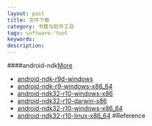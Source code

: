 ```yaml
---
layout: post
title: 文件下载
category: 书籍与软件工具
tags: software／tool
keywords: 
description: 
---
```


####android-ndk[More](http://www.cnblogs.com/yaotong/archive/2011/01/25/1943615.html)
* [android-ndk-r9d-windows](https://dl.google.com/android/ndk/android-ndk-r9d-windows.zip)
* [android-ndk-r9-windows-x86_64](http://dl.google.com/android/ndk/android-ndk-r9-windows-x86_64.zip)
* [android-ndk32-r10-windows-x86](http://dl.google.com/android/ndk/android-ndk32-r10-windows-x86.zip)
* [android-ndk32-r10-darwin-x86](http://dl.google.com/android/ndk/android-ndk32-r10-darwin-x86.tar.bz2)
* [android-ndk32-r10-windows-x86_64](http://dl.google.com/android/ndk/android-ndk32-r10-windows-x86_64.zip)
* [android-ndk32-r10-linux-x86_64](http://dl.google.com/android/ndk/android-ndk32-r10-linux-x86_64.tar.bz2)
#Reference
